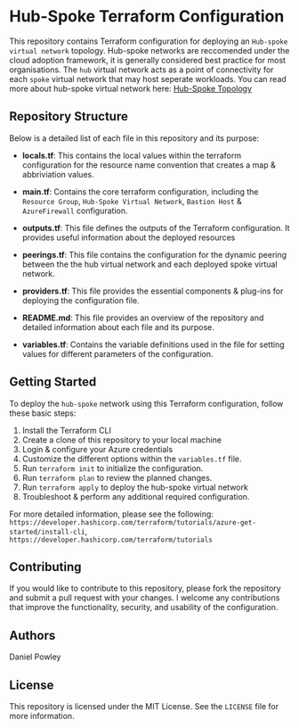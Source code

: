 # Hub-Spoke Terraform Configuration

This repository contains Terraform configuration for deploying an `Hub-spoke virtual network` topology. Hub-spoke networks are reccomended under the cloud adoption framework, it is generally considered best practice for most organisations. The `hub` virtual network acts as a point of connectivity for each `spoke` virtual network that may host seperate workloads. You can read more about hub-spoke virtual network here: <a href ="https://learn.microsoft.com/en-us/azure/architecture/networking/architecture/hub-spoke">Hub-Spoke Topology</a>

## Repository Structure
Below is a detailed list of each file in this repository and its purpose:

- **locals.tf**: This contains the local values within the terraform configuration for the resource name convention that creates a map & abbriviation values. 

- **main.tf**: Contains the core terraform configuration, including the `Resource Group`, `Hub-Spoke Virtual Network`, `Bastion Host` & `AzureFirewall` configuration. 

- **outputs.tf**: This file defines the outputs of the Terraform configuration. It provides useful information about the deployed resources

- **peerings.tf**: This file contains the configuration for the dynamic peering between the the hub virtual network and each deployed spoke virtual network. 

- **providers.tf**: This file provides the essential components & plug-ins for deploying the configuration file. 

- **README.md**: This file provides an overview of the repository and detailed information about each file and its purpose.

- **variables.tf**: Contains the variable definitions used in the file for setting values for different parameters of the configuration.

## Getting Started

To deploy the `hub-spoke` network using this Terraform configuration, follow these basic steps:

1. Install the Terraform CLI 
2. Create a clone of this repository to your local machine
3. Login & configure your Azure credentials
4. Customize the different options within the `variables.tf` file. 
5. Run `terraform init` to initialize the configuration.
6. Run `terraform plan` to review the planned changes. 
7. Run `terraform apply` to deploy the hub-spoke virtual network
8. Troubleshoot & perform any additional required configuration.

For more detailed information, please see the following: `https://developer.hashicorp.com/terraform/tutorials/azure-get-started/install-cli`, `https://developer.hashicorp.com/terraform/tutorials`

## Contributing

If you would like to contribute to this repository, please fork the repository and submit a pull request with your changes. I welcome any contributions that improve the functionality, security, and usability of the configuration.

## Authors
Daniel Powley

## License

This repository is licensed under the MIT License. See the `LICENSE` file for more information.